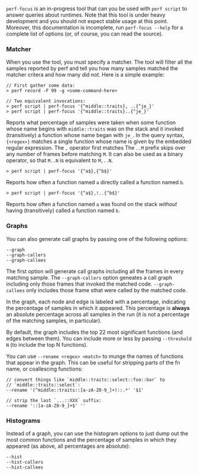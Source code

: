 `perf-focus` is an in-progress tool that can you be used with `perf
script` to answer queries about runtimes. Note that this tool is under
heavy development and you should not expect stable usage at this
point. Moreover, this documentation is incomplete, run `perf-focus
--help` for a complete list of options (or, of course, you can read
the source).

### Matcher

When you use the tool, you must specify a matcher. The tool will
filter all the samples reported by perf and tell you how many samples
matched the matcher critera and how many did not. Here is a simple
example:

```
// First gather some data:
> perf record -F 99 -g <some-command-here>

// Two equivalent invocations:
> perf script | perf-focus '{^middle::traits}, ..{^je_}'
> perf script | perf-focus '{^middle::traits}..{^je_}'
```

Reports what percentage of samples were taken when some function whose
name begins with `middle::traits` was on the stack and it invoked
(transitively) a function whose name began with `je_`. In the query
syntax, `{<regex>}` matches a single function whose name is given by
the embedded regular expression. The `,` operator first matches The
`..M` prefix skips over any number of frames before matching `M`.  It
can also be used as a binary operator, so that `M..N` is equivalent to
`M,..N`.

```
> perf script | perf-focus '{^a$},{^b$}'
```

Reports how often a function named `a` directly called a function
named `b`.

```
> perf script | perf-focus '{^a$},!..{^b$}'
```

Reports how often a function named `a` was found on the stack
*without* having (transitively) called a function named `b`.

### Graphs

You can also generate call graphs by passing one of the following
options:

```
--graph
--graph-callers
--graph-callees
```

The first option will generate call graphs including all the frames in
every matching sample. The `--graph-callers` option geneates a call
graph including only those frames that invoked the matched
code. `--graph-callees` only includes those frame sthat were called by
the matched code.

In the graph, each node and edge is labeled with a percentage,
indicating the percentage of samples in which it appeared. This
percentage is **always** an absolute percentage across all samples in
the run (it is not a percentage of the matching samples, in
particular).

By default, the graph includes the top 22 most significant functions
(and edges between them). You can include more or less by passing
`--threshold N` (to include the top N functions).

You can use `--rename <regex> <match>` to munge the names of functions
that appear in the graph. This can be useful for stripping parts
of the fn name, or coallescing functions:

```
// convert things like `middle::traits::select::foo::bar` to
// `middle::traits::select`:
--rename '(^middle::traits::[a-zA-Z0-9_]+)::.*' '$1'

// strip the last `...::XXX` suffix:
--rename '::[a-zA-Z0-9_]+$' ''
```

### Histograms

Instead of a graph, you can use the histogram options to just dump out the most common
functions and the percentage of samples in which they appeared (as above, all percentages
are absolute):

```
--hist
--hist-callers
--hist-callees
```

